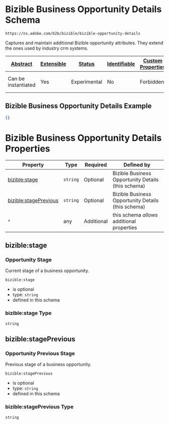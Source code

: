 
# Bizible Business Opportunity Details Schema

```
https://ns.adobe.com/b2b/bizible/bizible-opportunity-details
```

Captures and maintain additional Bizible opportunity attributes. They extend the ones used by industry crm systems.

| [Abstract](../../../../abstract.md) | [Extensible](../../../../extensions.md) | [Status](../../../../status.md) | [Identifiable](../../../../id.md) | [Custom Properties](../../../../extensions.md) | [Additional Properties](../../../../extensions.md) | Defined In |
|-------------------------------------|-----------------------------------------|---------------------------------|-----------------------------------|------------------------------------------------|----------------------------------------------------|------------|
| Can be instantiated | Yes | Experimental | No | Forbidden | Permitted | [adobe/b2b/bizible/bizible-opportunity-details.schema.json](adobe/b2b/bizible/bizible-opportunity-details.schema.json) |

## Bizible Business Opportunity Details Example
```json
{}
```

# Bizible Business Opportunity Details Properties

| Property | Type | Required | Defined by |
|----------|------|----------|------------|
| [bizible:stage](#biziblestage) | `string` | Optional | Bizible Business Opportunity Details (this schema) |
| [bizible:stagePrevious](#biziblestageprevious) | `string` | Optional | Bizible Business Opportunity Details (this schema) |
| `*` | any | Additional | this schema *allows* additional properties |

## bizible:stage
### Opportunity Stage

Current stage of a business opportunity.

`bizible:stage`
* is optional
* type: `string`
* defined in this schema

### bizible:stage Type


`string`






## bizible:stagePrevious
### Opportunity Previous Stage

Previous stage of a business opportunity.

`bizible:stagePrevious`
* is optional
* type: `string`
* defined in this schema

### bizible:stagePrevious Type


`string`





